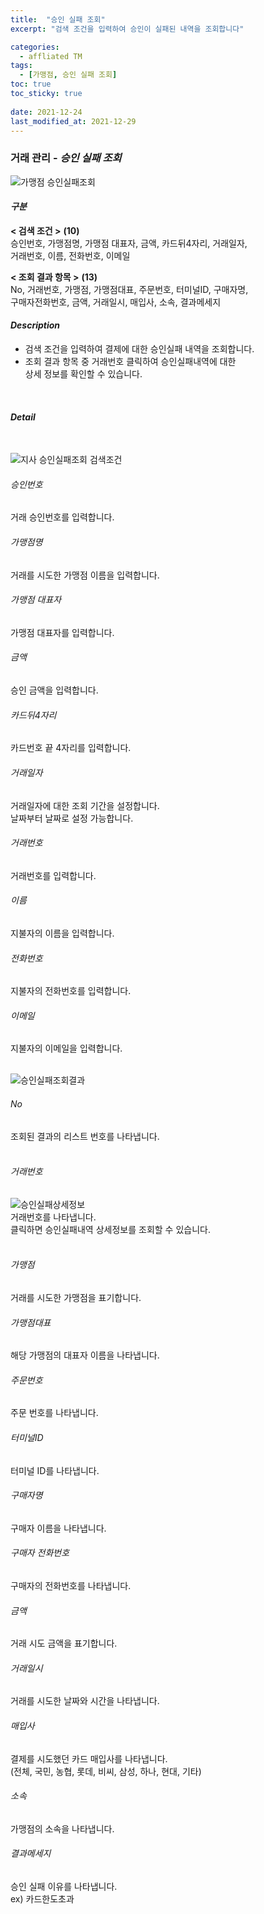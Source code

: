 ```yaml
---
title:  "승인 실패 조회"
excerpt: "검색 조건을 입력하여 승인이 실패된 내역을 조회합니다"

categories:
  - affliated TM
tags:
  - [가맹점, 승인 실패 조회]
toc: true
toc_sticky: true
 
date: 2021-12-24
last_modified_at: 2021-12-29
---
```

### 거래 관리 - *승인 실패 조회*
![가맹점 승인실패조회](https://user-images.githubusercontent.com/95394003/147631295-0c806f31-d506-4c27-b41f-6b496934215f.jpeg)

#### *구분* <br>
**< 검색 조건 >** **(10)**
<br>승인번호, 가맹점명, 가맹점 대표자, 금액, 카드뒤4자리, 거래일자,<br>거래번호, 이름, 전화번호, 이메일

**< 조회 결과 항목 >** **(13)**
<br>No, 거래번호, 가맹점, 가맹점대표, 주문번호, 터미널ID, 구매자명,<br>구매자전화번호, 금액, 거래일시, 매입사, 소속, 결과메세지

#### *Description*
- 검색 조건을 입력하여 결제에 대한 승인실패 내역을 조회합니다.
- 조회 결과 항목 중 거래번호 클릭하여 승인실패내역에 대한<br>상세 정보를 확인할 수 있습니다.
<br>

#### *Detail*
<br>

![지사 승인실패조회 검색조건](https://user-images.githubusercontent.com/95394003/147448251-027789c6-c61b-49fd-8c2e-37120ccf3cc1.jpeg)
###### 승인번호
거래 승인번호를 입력합니다.

###### 가맹점명
거래를 시도한 가맹점 이름을 입력합니다.

###### 가맹점 대표자
가맹점 대표자를 입력합니다.

###### 금액
승인 금액을 입력합니다.

###### 카드뒤4자리
카드번호 끝 4자리를 입력합니다.

###### 거래일자
거래일자에 대한 조회 기간을 설정합니다.<br>날짜부터 날짜로 설정 가능합니다.

###### 거래번호
거래번호를 입력합니다.

###### 이름
지불자의 이름을 입력합니다.

###### 전화번호
지불자의 전화번호를 입력합니다.

###### 이메일
지불자의 이메일을 입력합니다.
<br>
<br>

![승인실패조회결과](https://user-images.githubusercontent.com/95394003/146496343-bbb2f54e-2779-4060-bc59-b0ebe54f987c.png)
###### No
조회된 결과의 리스트 번호를 나타냅니다.
<br>
<br>

###### 거래번호
![승인실패상세정보](https://user-images.githubusercontent.com/95394003/146496632-26b69cfd-3b12-48d9-ae20-947d1b106ac7.png)
<br>거래번호를 나타냅니다.<br>클릭하면 승인실패내역 상세정보를 조회할 수 있습니다.
<br>
<br>

###### 가맹점
거래를 시도한 가맹점을 표기합니다.

###### 가맹점대표
해당 가맹점의 대표자 이름을 나타냅니다.

###### 주문번호
주문 번호를 나타냅니다.

###### 터미널ID
터미널 ID를 나타냅니다.

###### 구매자명
구매자 이름을 나타냅니다.

###### 구매자 전화번호
구매자의 전화번호를 나타냅니다.

###### 금액
거래 시도 금액을 표기합니다.

###### 거래일시
거래를 시도한 날짜와 시간을 나타냅니다.

###### 매입사
결제를 시도했던 카드 매입사를 나타냅니다.<br>
(전체, 국민, 농협, 롯데, 비씨, 삼성, 하나, 현대, 기타)

###### 소속
가맹점의 소속을 나타냅니다.

###### 결과메세지
승인 실패 이유를 나타냅니다.<br>
ex) 카드한도초과
